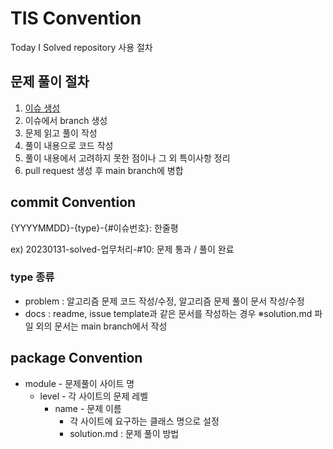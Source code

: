 # TIS Convention
Today I Solved repository 사용 절차

## 문제 풀이 절차
1. [이슈 생성](https://github.com/yj178/TIS/blob/main/.github/ISSUE_TEMPLATE/a-problem-i-will-solve-today-.md)
2. 이슈에서 branch 생성
3. 문제 읽고 풀이 작성 
4. 풀이 내용으로 코드 작성
5. 풀이 내용에서 고려하지 못한 점이나 그 외 특이사항 정리
6. pull request 생성 후 main branch에 병합

## commit Convention
{YYYYMMDD}-{type}-{#이슈번호}: 한줄평 

ex) 20230131-solved-업무처리-#10: 문제 통과 / 풀이 완료

### type 종류
* problem : 알고리즘 문제 코드 작성/수정, 알고리즘 문제 풀이 문서 작성/수정
* docs : readme, issue template과 같은 문서를 작성하는 경우
  ※solution.md 파일 외의 문서는 main branch에서 작성

## package Convention
* module - 문제풀이 사이트 명
  * level - 각 사이트의 문제 레벨
    * name - 문제 이름
      * 각 사이트에 요구하는 클래스 명으로 설정
      * solution.md : 문제 풀이 방법
